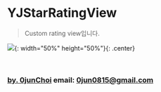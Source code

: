 # YJStarRatingView
> Custom rating view입니다.


![](https://github.com/0jun0815/YJStudy/blob/master/Images/yjstarratingview.gif){: width="50%" height="50%"}{: .center}


&nbsp;
&nbsp;      
### [by. 0junChoi](https://github.com/0jun0815) email: <0jun0815@gmail.com>
